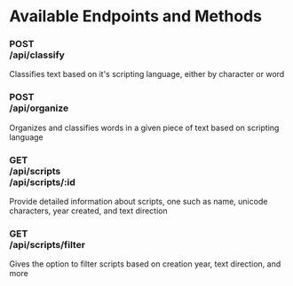 # Available Endpoints and Methods

### POST <br />/api/classify

Classifies text based on it's scripting language, either by character or word

### POST <br />/api/organize

Organizes and classifies words in a given piece of text based on scripting language

### GET <br />/api/scripts <br /> /api/scripts/:id

Provide detailed information about scripts, one such as name, unicode characters, year created, and text direction

### GET <br />/api/scripts/filter

Gives the option to filter scripts based on creation year, text direction, and more
